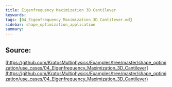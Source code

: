 ```yaml
---
title: Eigenfrequency Maximization 3D Cantilever
keywords: 
tags: [04_Eigenfrequency_Maximization_3D_Cantilever.md]
sidebar: shape_optimization_application
summary: 
---
```



## Source: 
[https://github.com/KratosMultiphysics/Examples/tree/master/shape_optimization/use_cases/04_Eigenfrequency_Maximization_3D_Cantilever](https://github.com/KratosMultiphysics/Examples/tree/master/shape_optimization/use_cases/04_Eigenfrequency_Maximization_3D_Cantilever)
